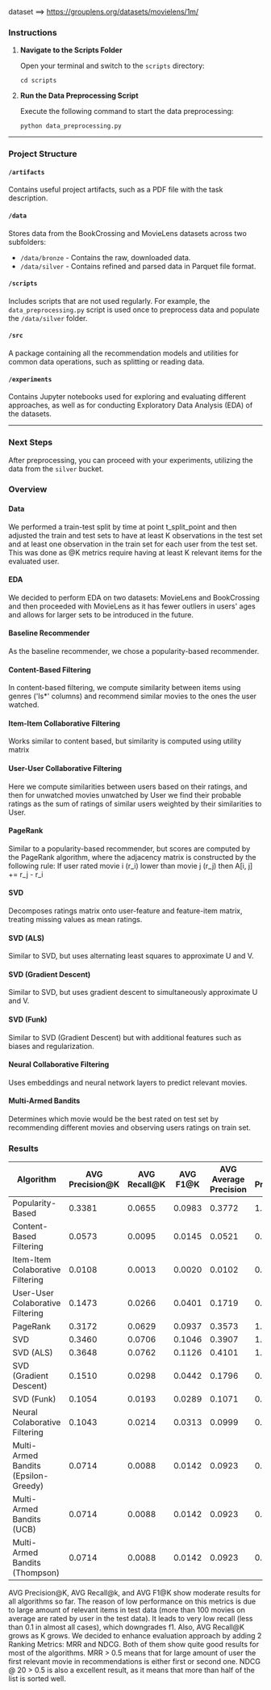 
dataset ==> https://grouplens.org/datasets/movielens/1m/

### Instructions

1. **Navigate to the Scripts Folder**

   Open your terminal and switch to the `scripts` directory:
   ```
   cd scripts
   ```

2. **Run the Data Preprocessing Script**

   Execute the following command to start the data preprocessing:
   ```
   python data_preprocessing.py
   ```

---

### Project Structure

#### `/artifacts`
Contains useful project artifacts, such as a PDF file with the task description.

#### `/data`
Stores data from the BookCrossing and MovieLens datasets across two subfolders:
- `/data/bronze` - Contains the raw, downloaded data.
- `/data/silver` - Contains refined and parsed data in Parquet file format.

#### `/scripts`
Includes scripts that are not used regularly. For example, the `data_preprocessing.py` script is used once to preprocess data and populate the `/data/silver` folder.

#### `/src`
A package containing all the recommendation models and utilities for common data operations, such as splitting or reading data.

#### `/experiments`
Contains Jupyter notebooks used for exploring and evaluating different approaches, as well as for conducting Exploratory Data Analysis (EDA) of the datasets.

---

### Next Steps
After preprocessing, you can proceed with your experiments, utilizing the data from the `silver` bucket.

### Overview

#### Data

We performed a train-test split by time at point t_split_point and then adjusted the train and test sets to have at least K observations in the test set and at least one observation in the train set for each user from the test set. This was done as @K metrics require having at least K relevant items for the evaluated user.

#### EDA

We decided to perform EDA on two datasets: MovieLens and BookCrossing and then proceeded with MovieLens as it has fewer outliers in users' ages and allows for larger sets to be introduced in the future.

#### Baseline Recommender

As the baseline recommender, we chose a popularity-based recommender.

#### Content-Based Filtering

In content-based filtering, we compute similarity between items using genres ('Is*' columns) and recommend similar movies to the ones the user watched.

#### Item-Item Collaborative Filtering

Works similar to content based, but similarity is computed using utility matrix

#### User-User Collaborative Filtering

Here we compute similarities between users based on their ratings, and then for unwatched movies unwatched by User we find their probable ratings as the sum of ratings of similar users weighted by their similarities to User.

#### PageRank 

Similar to a popularity-based recommender, but scores are computed by the PageRank algorithm, where the adjacency matrix is constructed by the following rule:
If user rated movie i (r_i) lower than movie j (r_j) then A[i, j] += r_j - r_i

#### SVD

Decomposes ratings matrix onto user-feature and feature-item matrix, treating missing values as mean ratings.

#### SVD (ALS)

Similar to SVD, but uses alternating least squares to approximate U and V.

#### SVD (Gradient Descent)

Similar to SVD, but uses gradient descent to simultaneously approximate U and V.

#### SVD (Funk)

Similar to SVD (Gradient Descent) but with additional features such as biases and regularization.

#### Neural Collaborative Filtering

Uses embeddings and neural network layers to predict relevant movies.

#### Multi-Armed Bandits

Determines which movie would be the best rated on test set by recommending different movies and observing users ratings on train set.


### Results

| Algorithm | AVG Precision@K | AVG Recall@K | AVG F1@K | AVG Average Precision | Best Precision@K | Best Recall@K | Best F1@K | Best Average Precision | MRR | AVG NDCG |
| ---------------                      | ------ | ------ |  ----- | ------ | ------ | ------ | ------ | ------ | ------ | ------ |
| Popularity-Based                     | 0.3381 | 0.0655 | 0.0983 | 0.3772 | 1.0000 | 0.3043 | 0.3273 | 1.0000 | 0.6467 | 0.6505 |
| Content-Based Filtering              | 0.0573 | 0.0095 | 0.0145 | 0.0521 | 0.5500 | 0.2069 | 0.2449 | 0.6248 | 0.5896 | 0.2184 |
| Item-Item Colaborative Filtering     | 0.0108 | 0.0013 | 0.0020 | 0.0102 | 0.4500 | 0.0476 | 0.0526 | 0.5330 | 0.8830 | 0.0545 |
| User-User Colaborative Filtering     | 0.1473 | 0.0266 | 0.0401 | 0.1719 | 0.8000 | 0.1724 | 0.2041 | 0.8991 | 0.5861 | 0.4455 |
| PageRank                             | 0.3172 | 0.0629 | 0.0937 | 0.3573 | 1.0000 | 0.3478 | 0.3721 | 1.0000 | 0.6494 | 0.6355 |
| SVD                                  | 0.3460 | 0.0706 | 0.1046 | 0.3907 | 1.0000 | 0.3600 | 0.4000 | 1.0000 | 0.6665 | 0.6692 |
| SVD (ALS)                            | 0.3648 | 0.0762 | 0.1126 | 0.4101 | 1.0000 | 0.3750 | 0.4091 | 1.0000 | 0.6769 | 0.6813 |
| SVD (Gradient Descent)               | 0.1510 | 0.0298 | 0.0442 | 0.1796 | 0.9500 | 0.2609 | 0.3390 | 0.9975 | 0.5649 | 0.4657 |
| SVD (Funk)                           | 0.1054 | 0.0193 | 0.0289 | 0.1071 | 0.7000 | 0.3913 | 0.4186 | 0.7465 | 0.5147 | 0.3434 |
| Neural Colaborative Filtering        | 0.1043 | 0.0214 | 0.0313 | 0.0999 | 0.7500 | 0.2609 | 0.2791 | 0.6467 | 0.4972 | 0.3316 |
| Multi-Armed Bandits (Epsilon-Greedy) | 0.0714 | 0.0088 | 0.0142 | 0.0923 | 0.6500 | 0.0909 | 0.0984 | 0.7669 | 0.7410 | 0.3052 |
| Multi-Armed Bandits (UCB)            | 0.0714 | 0.0088 | 0.0142 | 0.0923 | 0.6500 | 0.0909 | 0.0984 | 0.7669 | 0.7410 | 0.3052 |
| Multi-Armed Bandits (Thompson)       | 0.0714 | 0.0088 | 0.0142 | 0.0923 | 0.6500 | 0.0909 | 0.0984 | 0.7669 | 0.7410 | 0.3052 |

AVG Precision@K, AVG Recall@k, and AVG F1@K show moderate results for all algorithms so far. The reason of low performance on this metrics is due to large amount of relevant items in test data (more than 100 movies on average are rated by user in the test data). It leads to very low recall (less than 0.1 in almost all cases), which downgrades f1. Also, AVG Recall@K grows as K grows. We decided to enhance evaluation approach by adding 2 Ranking Metrics: MRR and NDCG. Both of them show quite good results for most of the algorithms. MRR > 0.5 means that for large amount of user the first relevant movie in recommendations is either first or second one. NDCG @ 20 > 0.5 is also a excellent result, as it means that more than half of the list is sorted well.